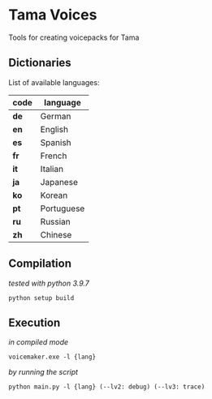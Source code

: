 # Tama Voices
Tools for creating voicepacks for Tama

## Dictionaries

List of available languages:

code   | language
-------|---------
**de** | German
**en** | English
**es** | Spanish
**fr** | French
**it** | Italian
**ja** | Japanese
**ko** | Korean
**pt** | Portuguese
**ru** | Russian
**zh** | Chinese

## Compilation

_tested with python 3.9.7_

```
python setup build
```

## Execution

_in compiled mode_

```
voicemaker.exe -l {lang}
```

_by running the script_

```
python main.py -l {lang} (--lv2: debug) (--lv3: trace)
```
